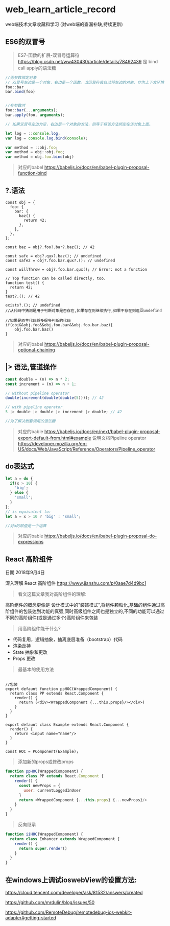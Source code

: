 # web_learn_article_record
web端技术文章收藏和学习 (对web端的查漏补缺,持续更新)

## ES6的双冒号

> ES7-函数的扩展-双冒号运算符
https://blog.csdn.net/ww430430/article/details/78492439
是 bind call apply的语法糖

```javascript
//无参数绑定对象
// 双冒号左边是一个对象，右边是一个函数。改运算符会自动将左边的对象，作为上下文环境（即 this 对象），绑定到右边的函数上面
foo::bar
bar.bind(foo)


//有参数时
foo::bar(...arguments);
bar.apply(foo, arguments);

// 如果双冒号左边为空，右边是一个对象的方法，则等于将该方法绑定在该对象上面。

let log = ::console.log;
var log = console.log.bind(console);

var method = ::obj.foo;
var method = obj::obj.foo;
var method = obj.foo.bind(obj)


```
>对应的babel
https://babeljs.io/docs/en/babel-plugin-proposal-function-bind

## ?.语法
```jvascript
const obj = {
  foo: {
    bar: {
      baz() {
        return 42;
      },
    },
  },
};

const baz = obj?.foo?.bar?.baz(); // 42

const safe = obj?.qux?.baz(); // undefined
const safe2 = obj?.foo.bar.qux?.(); // undefined

const willThrow = obj?.foo.bar.qux(); // Error: not a function

// Top function can be called directly, too.
function test() {
  return 42;
}
test?.(); // 42

exists?.(); // undefined
//从代码中猜测是用于判断对象是否存在,如果存在则继续执行,如果不存在则返回undefind

//如果是原生代码将多很多判断的代码
if(obj&&obj.foo&&obj.foo.bar&&obj.foo.bar.baz){
    obj.foo.bar.baz()
}
```
> 对应的babel
https://babeljs.io/docs/en/babel-plugin-proposal-optional-chaining

## |> 语法,管道操作
```javascript
const double = (n) => n * 2;
const increment = (n) => n + 1;

// without pipeline operator
double(increment(double(double(5)))); // 42

// with pipeline operator
5 |> double |> double |> increment |> double; // 42

//为了解决嵌套调用的语法糖
```
> 对应的bable
> https://babeljs.io/docs/en/next/babel-plugin-proposal-export-default-from.html#example
> 说明文档Pipeline operator
> https://developer.mozilla.org/en-US/docs/Web/JavaScript/Reference/Operators/Pipeline_operator

## do表达式
```javascript
let a = do {
  if(x > 10) {
    'big';
  } else {
    'small';
  }
};
// is equivalent to:
let a = x > 10 ? 'big' : 'small';

//对a的赋值是一个运算

```
> 对应的bable
> https://babeljs.io/docs/en/babel-plugin-proposal-do-expressions


## React 高阶组件

日期 2018年9月4日

深入理解 React 高阶组件 https://www.jianshu.com/p/0aae7d4d9bc1

> 看文这篇文章我对高阶组件的理解:

高阶组件的概念更像是 设计模式中的"装饰模式",将组件颗粒化,基础的组件通过高阶组件的包装达到功能的真强,同时高级组件之间也是独立的,不同的功能可以通过不同的高阶组件(或是通过多个)高阶组件来包装


> 用高阶组件能干什么?

* 代码复用，逻辑抽象，抽离底层准备（bootstrap）代码
* 渲染劫持
* State 抽象和更改
* Props 更改
  
> 最基本的使用方法
```jvascript

//包装
export defaunt function ppHOC(WrappedComponent) {
  return class PP extends React.Component {
    render() {
      return (<div><WrappedComponent {...this.props}/></div>)
    }
  }
}

export defaunt class Example extends React.Component {
  render() {
    return <input name="name"/>
  }
}

const HOC = PComponent(Example);

```

> 添加新的props或修改props
``` javascript
function ppHOC(WrappedComponent) {
  return class PP extends React.Component {
    render() {
      const newProps = {
        user: currentLoggedInUser
      }
      return <WrappedComponent {...this.props} {...newProps}/>
    }
  }
}

```

> 反向继承
```javascript
function iiHOC(WrappedComponent) {
  return class Enhancer extends WrappedComponent {
    render() {
      return super.render()
    }
  }
}
```

## 在windows上调试ioswebView的设置方法:
https://cloud.tencent.com/developer/ask/81532/answers/created

https://github.com/mrdulin/blog/issues/50

https://github.com/RemoteDebug/remotedebug-ios-webkit-adapter#getting-started
